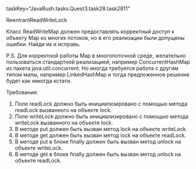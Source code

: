 taskKey="JavaRush.tasks.Quest3.task28.task2811"

ReentrantReadWriteLock

Класс ReadWriteMap должен предоставлять корректный доступ к объекту Map из многих потоков, но в его реализации
были допущены ошибки. Найди их и исправь.

P.S. Для корректной работы Map в многопоточной среде, желательно пользоваться стандартной реализацией, например
ConcurrentHashMap из пакета java.util.concurrent. Но иногда требуется работа с другим типом мапы, например
LinkedHashMap и тогда предложенное решение будет как никогда кстати.


Требования:
1.	Поле readLock должно быть инициализировано с помощью метода readLock вызванного на объекте lock.
2.	Поле writeLock должно быть инициализировано с помощью метода writeLock вызванного на объекте lock.
3.	В методе put должен быть вызван метод lock на объекте writeLock.
4.	В методе get должен быть вызван метод lock на объекте readLock.
5.	В методе put в блоке finally должен быть вызван метод unlock на объекте writeLock.
6.	В методе get в блоке finally должен быть вызван метод unlock на объекте readLock.


